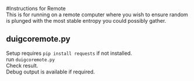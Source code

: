 #Instructions for Remote  
This is for running on a remote computer where you wish to ensure random is plunged with the most stable entropy you could possibly gather.

## duigcoremote.py  
Setup requires `pip install requests` if not installed.  
run `duigcoremote.py`  
Check result.  
Debug output is available if required.  

